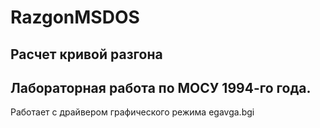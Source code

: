 # RazgonMSDOS
Расчет кривой разгона
------------
Лабораторная работа по МОСУ
1994-го года.
----
Работает с драйвером графического режима egavga.bgi
